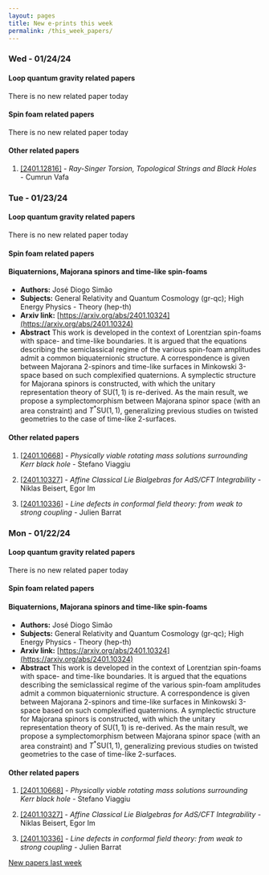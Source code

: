 ```yaml
---
layout: pages
title: New e-prints this week
permalink: /this_week_papers/
---
```




### Wed - 01/24/24

#### Loop quantum gravity related papers

There is no new related paper today 

#### Spin foam related papers

There is no new related paper today 



#### Other related papers

1. [[2401.12816]](https://arxiv.org/abs/2401.12816) - *Ray-Singer Torsion, Topological Strings and Black Holes* - Cumrun Vafa



### Tue - 01/23/24

#### Loop quantum gravity related papers

There is no new related paper today 

#### Spin foam related papers

#### **Biquaternions, Majorana spinors and time-like spin-foams**
 - **Authors:** José Diogo Simão
 - **Subjects:** General Relativity and Quantum Cosmology (gr-qc); High Energy Physics - Theory (hep-th)
 - **Arxiv link:** [https://arxiv.org/abs/2401.10324](https://arxiv.org/abs/2401.10324)
 - **Abstract**
 This work is developed in the context of Lorentzian spin-foams with space- and time-like boundaries. It is argued that the equations describing the semiclassical regime of the various spin-foam amplitudes admit a common biquaternionic structure. A correspondence is given between Majorana 2-spinors and time-like surfaces in Minkowski 3-space based on such complexified quaternions. A symplectic structure for Majorana spinors is constructed, with which the unitary representation theory of $\mathrm{SU}(1, 1)$ is re-derived. As the main result, we propose a symplectomorphism between Majorana spinor space (with an area constraint) and $T^*\mathrm{SU}(1, 1)$, generalizing previous studies on twisted geometries to the case of time-like 2-surfaces. 



#### Other related papers

1. [[2401.10668]](https://arxiv.org/abs/2401.10668) - *Physically viable rotating mass solutions surrounding Kerr black hole* - Stefano Viaggiu

1. [[2401.10327]](https://arxiv.org/abs/2401.10327) - *Affine Classical Lie Bialgebras for AdS/CFT Integrability* - Niklas Beisert, Egor Im

1. [[2401.10336]](https://arxiv.org/abs/2401.10336) - *Line defects in conformal field theory: from weak to strong coupling* - Julien Barrat



### Mon - 01/22/24

#### Loop quantum gravity related papers

There is no new related paper today 

#### Spin foam related papers

#### **Biquaternions, Majorana spinors and time-like spin-foams**
 - **Authors:** José Diogo Simão
 - **Subjects:** General Relativity and Quantum Cosmology (gr-qc); High Energy Physics - Theory (hep-th)
 - **Arxiv link:** [https://arxiv.org/abs/2401.10324](https://arxiv.org/abs/2401.10324)
 - **Abstract**
 This work is developed in the context of Lorentzian spin-foams with space- and time-like boundaries. It is argued that the equations describing the semiclassical regime of the various spin-foam amplitudes admit a common biquaternionic structure. A correspondence is given between Majorana 2-spinors and time-like surfaces in Minkowski 3-space based on such complexified quaternions. A symplectic structure for Majorana spinors is constructed, with which the unitary representation theory of $\mathrm{SU}(1, 1)$ is re-derived. As the main result, we propose a symplectomorphism between Majorana spinor space (with an area constraint) and $T^*\mathrm{SU}(1, 1)$, generalizing previous studies on twisted geometries to the case of time-like 2-surfaces. 



#### Other related papers

1. [[2401.10668]](https://arxiv.org/abs/2401.10668) - *Physically viable rotating mass solutions surrounding Kerr black hole* - Stefano Viaggiu

1. [[2401.10327]](https://arxiv.org/abs/2401.10327) - *Affine Classical Lie Bialgebras for AdS/CFT Integrability* - Niklas Beisert, Egor Im

1. [[2401.10336]](https://arxiv.org/abs/2401.10336) - *Line defects in conformal field theory: from weak to strong coupling* - Julien Barrat






[New papers last week]({{site.url}}/archived/weekly/pre-prints/2024/01/22/archived_weekly_papers.html)